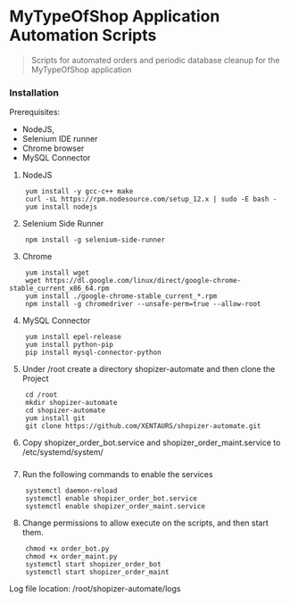 # MyTypeOfShop Application Automation Scripts
> Scripts for automated orders and periodic database cleanup for the MyTypeOfShop application

### Installation
 Prerequisites:
  * NodeJS,
  * Selenium IDE runner
  * Chrome browser
  * MySQL Connector
1. NodeJS
   
```
    yum install -y gcc-c++ make
    curl -sL https://rpm.nodesource.com/setup_12.x | sudo -E bash -
    yum install nodejs
```
2. Selenium Side Runner
```
    npm install -g selenium-side-runner
```
3. Chrome
```  
    yum install wget
    wget https://dl.google.com/linux/direct/google-chrome-stable_current_x86_64.rpm
    yum install ./google-chrome-stable_current_*.rpm
    npm install -g chromedriver --unsafe-perm=true --allow-root
```
4. MySQL Connector
```
    yum install epel-release
    yum install python-pip
    pip install mysql-connector-python 
``` 
5. Under /root create a directory shopizer-automate and then clone the Project
```
    cd /root
    mkdir shopizer-automate
    cd shopizer-automate
    yum install git
    git clone https://github.com/XENTAURS/shopizer-automate.git
```
6. Copy shopizer_order_bot.service and shopizer_order_maint.service to /etc/systemd/system/
###
7. Run the following commands to enable the services
```buildoutcfg
    systemctl daemon-reload
    systemctl enable shopizer_order_bot.service
    systemctl enable shopizer_order_maint.service
```
8. Change permissions to allow execute on the scripts,  and then start them.
```buildoutcfg
    chmod +x order_bot.py
    chmod +x order_maint.py
    systemctl start shopizer_order_bot
    systemctl start shopizer_order_maint
```
Log file location:   /root/shopizer-automate/logs
